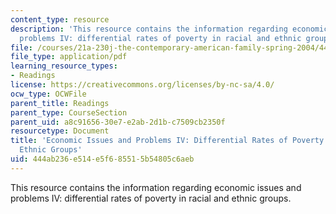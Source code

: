 ```yaml
---
content_type: resource
description: 'This resource contains the information regarding economic issues and
  problems IV: differential rates of poverty in racial and ethnic groups.'
file: /courses/21a-230j-the-contemporary-american-family-spring-2004/444ab236e514e5f685515b54805c6aeb_MIT21A_230JS04_23stack.pdf
file_type: application/pdf
learning_resource_types:
- Readings
license: https://creativecommons.org/licenses/by-nc-sa/4.0/
ocw_type: OCWFile
parent_title: Readings
parent_type: CourseSection
parent_uid: a8c91656-30e7-e2ab-2d1b-c7509cb2350f
resourcetype: Document
title: 'Economic Issues and Problems IV: Differential Rates of Poverty in Racial and
  Ethnic Groups'
uid: 444ab236-e514-e5f6-8551-5b54805c6aeb
---
```

This resource contains the information regarding economic issues and problems IV: differential rates of poverty in racial and ethnic groups.